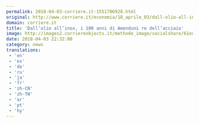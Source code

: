 ```yaml
---
permalink: 2018-04-03-corriere.it-1551706928.html
original: http://www.corriere.it/economia/18_aprile_03/dall-olio-all-inox-100-anni-amenduni-re-dell-acciaio-8e8adb42-377f-11e8-b6e2-a808a444e7a2.shtml
domain: corriere.it
title: 'Dall’olio all’inox, i 100 anni di Amenduni re dell’acciaio'
image: http://images2.corriereobjects.it/methode_image/socialshare/61ed0d02-3780-11e8-b6e2-a808a444e7a2.jpg
date: 2018-04-03 22:32:08
category: news
translations: 
 - 'en'
 - 'es'
 - 'de'
 - 'ru'
 - 'ja'
 - 'fr'
 - 'zh-CN'
 - 'zh-TW'
 - 'ar'
 - 'pt'
 - 'hy'
---
```


